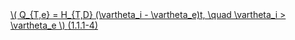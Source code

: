 <a href="/eco2_guide_center/1.%20ECO2%20Logic%20Guide/Hee1_Equation_List.html" class="equation-link" target="_blank" rel="noopener noreferrer">
  \( Q_{T,e} = H_{T,D} (\vartheta_i - \vartheta_e)t, \quad \vartheta_i > \vartheta_e \)   <span class="eq-number">(1.1.1-4)</span>
</a>
